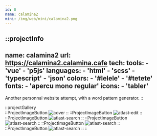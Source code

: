 ```yaml
---
id: 8
name: calamina2
mini: /img/web/mini/calamina2.png
---
```


::projectInfo
---
name: calamina2
url: https://calamina2.calamina.cafe
tech: 
    tools:
      - 'vue'
      - 'p5js'
    languages:
      - 'html'
      - 'scss'
      - 'typescript'
      - 'json'
    colors:
      - '#lelele'
      - '#tetete'
    fonts:
      - 'apercu mono regular'
    icons:
      - 'tabler'
---
Another personnal website attempt, with a word pattern generator.
::

::projectGallery  
  ::ProjectImageButton
    ![cover](/img/web/calamina2.png)
  ::
  ::ProjectImageButton
    ![atlast-edit](/img/web/calamina2/calamina2-hello.png)
  ::
  ::ProjectImageButton
    ![atlast-search](/img/web/calamina2/calamina2-projects.png)
  :: 
  ::ProjectImageButton
    ![atlast-search](/img/web/calamina2/calamina2-projects-alt-translate.png)
  :: 
  ::ProjectImageButton
    ![atlast-search](/img/web/calamina2/calamina2-projects-full.png)
  :: 
  ::ProjectImageButton
    ![atlast-search](/img/web/calamina2/calamina2-projects-picture.png)
  :: 
::

<!-- ::projectFeatures
:: -->